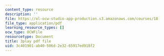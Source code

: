 ```yaml
---
content_type: resource
description: ''
file: https://ol-ocw-studio-app-production.s3.amazonaws.com/courses/18-01sc-single-variable-calculus-fall-2010/3c401901ab40506d2e3265917ed918f2_ryLdyDrBfvI.pdf
file_type: application/pdf
learning_resource_types: []
ocw_type: OCWFile
resourcetype: Document
title: 3play pdf file
uid: 3c401901-ab40-506d-2e32-65917ed918f2
---
```


